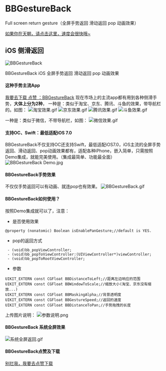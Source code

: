 # BBGestureBack

Full screen return gesture（全屏手势返回 滑动返回 pop 动画效果）

[如果你在天朝，请点击这里，速度会很快哦~](https://blog.csdn.net/Bonway_Huang/article/details/50505975) 

## iOS 侧滑返回 ##

![BBGestureBack](https://upload-images.jianshu.io/upload_images/10991770-a719a5c2c5c01c79.png?imageMogr2/auto-orient/strip%7CimageView2/2/w/1240)

BBGestureBack iOS 全屏手势返回 滑动返回 pop 动画效果

####  这种手势主流App ####
[我要去下载 点赞 ：BBGestureBack](https://github.com/Bonway/BBGestureBack) 
现在市场上的主流app都有用到各种侧滑手势，**大体上分为2种**，
一种是：类似于淘宝、京东、腾讯、斗鱼的效果，带导航栏的。如图：
![淘宝效果.gif](https://upload-images.jianshu.io/upload_images/10991770-c0c066b9952cd4a2.gif?imageMogr2/auto-orient/strip)
![京东效果.gif](https://upload-images.jianshu.io/upload_images/10991770-20665acc596753fd.gif?imageMogr2/auto-orient/strip)
![腾讯效果.gif](https://upload-images.jianshu.io/upload_images/10991770-85ee3a14c08af52f.gif?imageMogr2/auto-orient/strip)
![斗鱼效果.gif](https://upload-images.jianshu.io/upload_images/10991770-a807f552c60ef11b.gif?imageMogr2/auto-orient/strip)


一种是：类似于微信，不带导航栏，如图：
![微信效果.gif](https://upload-images.jianshu.io/upload_images/10991770-85b47cf133bac792.gif?imageMogr2/auto-orient/strip)


####  支持OC、Swift：最低适配iOS 7.0 ####
BBGestureBack不仅支持OC还支持Swift，最低适配iOS7.0，iOS主流的全屏手势返回、滑动返回、pop动画效果都有，适配各种iPhone，嵌入简单，只需按照Demo集成，就能完美使用。（集成最简单、功能最全面）
![BBGestureBack Demo.jpg](https://upload-images.jianshu.io/upload_images/10991770-c04ac90bcad25482.jpg?imageMogr2/auto-orient/strip%7CimageView2/2/w/1240)

####  BBGestureBack手势效果 ####
不仅仅手势返回可以有动画、就连pop也有效果。
![BBGestureBack.gif](https://upload-images.jianshu.io/upload_images/10991770-edecbec93d1d7e8b.gif?imageMogr2/auto-orient/strip)


####  BBGestureBack如何使用？ ####
按照Demo集成就可以了，注意：

 * 是否使用效果
 
 `@property (nonatomic) Boolean isEnablePanGesture;//default is YES.`
 
 * pop的返回方式
```
 - (void)bb_popViewController;
 - (void)bb_popToViewController:(UIViewController*)viewController;
 - (void)bb_popToRootViewController;
```
* 参数

```
UIKIT_EXTERN const CGFloat BBDistanceToLeft;//距离左边响应的范围
UIKIT_EXTERN const CGFloat BBWindowToScale;//缩放大小(淘宝、京东没有缩放...)
UIKIT_EXTERN const CGFloat BBMaskingAlpha;//背景透明度
UIKIT_EXTERN const CGFloat BBGestureSpeed;//返回的速度
UIKIT_EXTERN const CGFloat BBDistanceToPan;//手势拖拽的长度
```
上传图片说明：
![参数说明.png](https://upload-images.jianshu.io/upload_images/10991770-1043942d2a253495.png?imageMogr2/auto-orient/strip%7CimageView2/2/w/1240)

####  BBGestureBack 系统全屏效果 ####
![系统全屏返回.gif](https://upload-images.jianshu.io/upload_images/10991770-40fc8f74b89dff82.gif?imageMogr2/auto-orient/strip)


####  BBGestureBack点赞及下载 ####
[别拦我，我要去点赞下载](https://github.com/Bonway/BBGestureBack)
